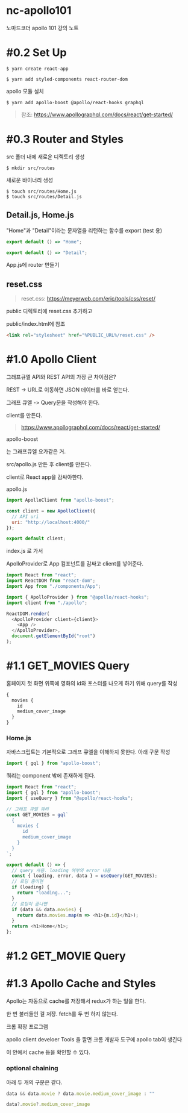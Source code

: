 # nc-apollo101
노마드코더 apollo 101 강의 노트

# #0.2 Set Up

```
$ yarn create react-app
```

```
$ yarn add styled-components react-router-dom
```

apollo 모듈 설치
```
$ yarn add apollo-boost @apollo/react-hooks graphql
```

> 참조: https://www.apollographql.com/docs/react/get-started/

# #0.3 Router and Styles

src 폴더 내에 새로운 디렉토리 생성

```
$ mkdir src/routes
```

새로운 바이너리 생성

```
$ touch src/routes/Home.js
$ touch src/routes/Detail.js
```

## Detail.js, Home.js

"Home"과 "Detail"이라는 문자열을 리턴하는 함수를 export  (test 용)

```js
export default () => "Home";
```

```js
export default () => "Detail";
```

App.js에 router 만들기

## reset.css

> reset.css: https://meyerweb.com/eric/tools/css/reset/

public 디렉토리에 reset.css 추가하고 

public/index.html에 참조

```html
<link rel="stylesheet" href="%PUBLIC_URL%/reset.css" />
```

# #1.0 Apollo Client

그래프큐엘 API와 REST API의 가장 큰 차이점은?

REST -> URL로 이동하면 JSON 데이터를 바로 얻는다.

그래프 큐엘 -> Query문을 작성해야 한다.

client를 만든다. 

> https://www.apollographql.com/docs/react/get-started/

apollo-boost

는 그래프큐엘 요가같은 거.

src/apollo.js 만든 후 client를 만든다.

client로 React app을 감싸야한다.

apollo.js
```js
import ApolloClient from "apollo-boost";

const client = new ApolloClient({
  // API uri
  uri: "http://localhost:4000/"
});

export default client;

```

index.js 로 가서

ApolloProvider로 App 컴포넌트를 감싸고 client를 넣어준다.
```js
import React from "react";
import ReactDOM from "react-dom";
import App from "./components/App";

import { ApolloProvider } from "@apollo/react-hooks";
import client from "./apollo";

ReactDOM.render(
  <ApolloProvider client={client}>
    <App />
  </ApolloProvider>,
  document.getElementById("root")
);
```

# #1.1 GET_MOVIES Query

홈페이지 첫 화면 위쪽에 영화의 id와 포스터를 나오게 하기 위해 query를 작성

```graphql
{
  movies {
    id
    medium_cover_image
  }
}
```


### Home.js

자바스크립트는 기본적으로 그래프 큐엘을 이해하지 못한다. 아래 구문 작성

```js
import { gql } from "apollo-boost";
```

쿼리는 component 밖에 존재하게 된다.

```js
import React from "react";
import { gql } from "apollo-boost";
import { useQuery } from "@apollo/react-hooks";

// 그래프 큐엘 쿼리
const GET_MOVIES = gql`
  {
    movies {
      id
      medium_cover_image
    }
  }
`;

export default () => {
  // query 사용. loading 여부와 error 내용
  const { loading, error, data } = useQuery(GET_MOVIES);
  // 로딩 중이면
  if (loading) {
    return "loading...";
  }
  // 로딩이 끝나면
  if (data && data.movies) {
    return data.movies.map(m => <h1>{m.id}</h1>);
  }
  return <h1>Home</h1>;
};
```

# #1.2 GET_MOVIE Query



# #1.3 Apollo Cache and Styles

Apollo는 자동으로 cache를 저장해서 redux가 하는 일을 한다.

한 번 불러들인 걸 저장. fetch를 두 번 하지 않는다.

크롬 확장 프로그램

apollo client develoer Tools
을 깔면 크롬 개발자 도구에 apollo tab이 생긴다

이 안에서 cache 등을 확인할 수 있다.

### optional chaining

아래 두 개의 구문은 같다.
```js
data && data.movie ? data.movie.medium_cover_image : ""

data?.movie?.medium_cover_image
```